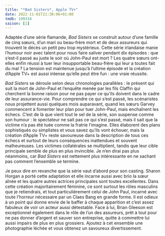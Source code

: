 ```yaml
---
title: "*Bad Sisters*, Apple TV+"
date: 2022-11-01T21:30:06+01:00
tmdb: 199318 
saison: [1]
---
```


Adaptée d’une série flamande, *Bad Sisters* se construit autour d’une famille de cinq sœurs, d’un mari ou beau-frère mort et de deux assureurs qui trouvent le décès un petit peu trop mystérieux. Cette série irlandaise manie l’humour noir avec talent pour nous faire saliver pendant dix épisodes : que s’est-il passé au juste le soir où John-Paul est mort ? Les quatre sœurs ont-elles enfin réussi à tuer leur insupportable beau-frère qui leur a toutes fait du mal ? La tension est maintenue jusqu’à l’ultime épisode et la création d’Apple TV+ est aussi intense qu’elle peut être fun : une vraie réussite.

*Bad Sisters* se déroule selon deux chronologies parallèles : le présent qui suit la mort de John-Paul et l’enquête menée par les fils Claffin qui cherchent la bonne raison pour ne pas payer ce qu’ils doivent dans le cadre de leur assurance-vie. Pour comprendre ce qui s’est passé, les scénaristes nous projettent aussi quelques mois auparavant, quand les sœurs Garvey commencent à fomenter leur plan pour tuer John-Paul, mais enchaînent les échecs. C’est de là que vient tout le sel de la série, son suspense comme son humour : le spectateur ne sait pas ce qui s’est passé, mais il sait que la victime n’a pas été tuée comme la fratrie l’imagine. Elles élaborent des plans sophistiqués ou simplistes et vous savez qu’ils vont échouer, mais la création d’Apple TV+ reste savoureuse dans la description de tous ces échecs et surtout de leurs conséquences inattendues et souvent malheureuses. Les victimes collatérales se multiplient, tandis que leur cible principale semble de plus en plus invincible. Je n’en dirai pas plus néanmoins, car *Bad Sisters* est nettement plus intéressante en ne sachant pas comment l’ensemble se termine.

Je peux dire en revanche que la série vaut d’abord pour son casting. Sharon Horgan a porté cette adaptation et elle incarne aussi avec brio la sœur aînée et les quatre autres actrices principales sont toutes excellentes. Dans cette création majoritairement féminine, ce sont surtout les rôles masculins que je retiendrais, et tout particulièrement celui de John Paul, incarné avec toute l’horreur nécessaire par un Claes Bang en grande forme. Il est odieux à un point qui donne envie de le baffer à chaque apparition et c’est assez fabuleux de voir un acteur aussi détestable. Face à lui, Brian Gleeson est exceptionnel également dans le rôle de l’un des assureurs, prêt à tout pour ne pas donner d’argent et sauver son entreprise, quitte à commettre lui aussi impairs de plus en plus grossiers. Ajoutez à cet ensemble une photographie léchée et vous obtenez un savoureux divertissement.
